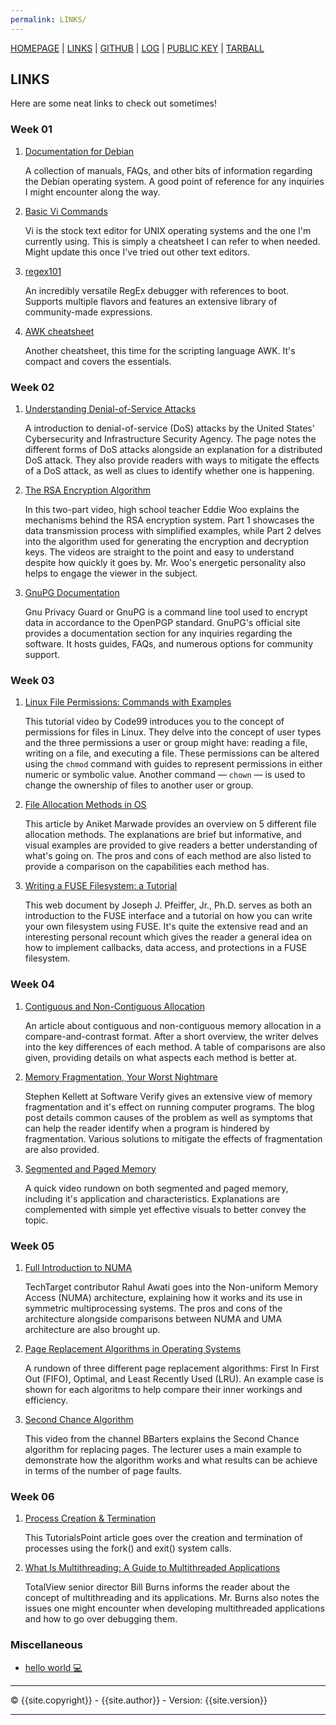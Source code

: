 ```yaml
---
permalink: LINKS/
---
```


[HOMEPAGE]({{site.baseurl}}/) | [LINKS]({{site.baseurl}}/LINKS/) | [GITHUB]({{site.githubrepo}}) | [LOG]({{site.baseurl}}{{site.mylog}}) | [PUBLIC KEY]({{site.baseurl}}{{site.mypubkey}}) | [TARBALL]({{site.tarball}})

## LINKS
Here are some neat links to check out sometimes!

### Week 01

1. [Documentation for Debian](https://www.debian.org/doc/)

   A collection of manuals, FAQs, and other bits of information regarding the Debian operating system. A good point of reference for any inquiries I might encounter along the way.

2. [Basic Vi Commands](https://www.cs.colostate.edu/helpdocs/vi.html)

   Vi is the stock text editor for UNIX operating systems and the one I'm currently using. This is simply a cheatsheet I can refer to when needed. Might update this once I've tried out other text editors.

3. [regex101](https://regex101.com/)

   An incredibly versatile RegEx debugger with references to boot. Supports multiple flavors and features an extensive library of community-made expressions.

4. [AWK cheatsheet](https://quickref.me/awk)

   Another cheatsheet, this time for the scripting language AWK. It's compact and covers the essentials.

### Week 02

1. [Understanding Denial-of-Service Attacks](https://www.cisa.gov/uscert/ncas/tips/ST04-015)

   A introduction to denial-of-service (DoS) attacks by the United States' Cybersecurity and Infrastructure Security Agency. The page notes the different forms of DoS attacks alongside an explanation for a distributed DoS attack. They also provide readers with ways to mitigate the effects of a DoS attack, as well as clues to identify whether one is happening.

2. [The RSA Encryption Algorithm](https://youtu.be/4zahvcJ9glg)

   In this two-part video, high school teacher Eddie Woo explains the mechanisms behind the RSA encryption system. Part 1 showcases the data transmission process with simplified examples, while Part 2 delves into the algorithm used for generating the encryption and decryption keys. The videos are straight to the point and easy to understand despite how quickly it goes by. Mr. Woo's energetic personality also helps to engage the viewer in the subject.

3. [GnuPG Documentation](https://www.gnupg.org/documentation/index.html)

   Gnu Privacy Guard or GnuPG is a command line tool used to encrypt data in accordance to the OpenPGP standard. GnuPG's official site provides a documentation section for any inquiries regarding the software. It hosts guides, FAQs, and numerous options for community support.

### Week 03

1. [Linux File Permissions: Commands with Examples](https://www.youtube.com/watch?v=D-VqgvBMV7g)

   This tutorial video by Code99 introduces you to the concept of permissions for files in Linux. They delve into the concept of user types and the three permissions a user or group might have: reading a file, writing on a file, and executing a file. These permissions can be altered using the `chmod` command with guides to represent permissions in either numeric or symbolic value. Another command — `chown` — is used to change the ownership of files to another user or group.

2. [File Allocation Methods in OS](https://www.scaler.com/topics/file-allocation-methods-in-os/)

   This article by Aniket Marwade provides an overview on 5 different file allocation methods. The explanations are brief but informative, and visual examples are provided to give readers a better understanding of what's going on. The pros and cons of each method are also listed to provide a comparison on the capabilities each method has.

3. [Writing a FUSE Filesystem: a Tutorial](https://www.cs.nmsu.edu/~pfeiffer/fuse-tutorial/)

   This web document by Joseph J. Pfeiffer, Jr., Ph.D. serves as both an introduction to the FUSE interface and a tutorial on how you can write your own filesystem using FUSE. It's quite the extensive read and an interesting personal recount which gives the reader a general idea on how to implement callbacks, data access, and protections in a FUSE filesystem.

### Week 04

1. [Contiguous and Non-Contiguous Allocation](https://www.javatpoint.com/contiguous-and-non-contiguous-memory-allocation-in-operating-system)

   An article about contiguous and non-contiguous memory allocation in a compare-and-contrast format. After a short overview, the writer delves into the key differences of each method. A table of comparisons are also given, providing details on what aspects each method is better at.

2. [Memory Fragmentation, Your Worst Nightmare](https://www.softwareverify.com/blog/memory-fragmentation-your-worst-nightmare/)

   Stephen Kellett at Software Verify gives an extensive view of memory fragmentation and it's effect on running computer programs. The blog post details common causes of the problem as well as symptoms that can help the reader identify when a program is hindered by fragmentation. Various solutions to mitigate the effects of fragmentation are also provided.

3. [Segmented and Paged Memory](https://www.youtube.com/watch?v=p9yZNLeOj4s)

   A quick video rundown on both segmented and paged memory, including it's application and characteristics. Explanations are complemented with simple yet effective visuals to better convey the topic.

### Week 05

1. [Full Introduction to NUMA](https://www.minitool.com/lib/numa.html#software-support-of-numa-5125)

   TechTarget contributor Rahul Awati goes into the Non-uniform Memory Access (NUMA) architecture, explaining how it works and its use in symmetric multiprocessing systems. The pros and cons of the architecture alongside comparisons between NUMA and UMA architecture are also brought up.

2. [Page Replacement Algorithms in Operating Systems](https://workat.tech/core-cs/tutorial/page-replacement-algorithms-in-operating-system-os-q0pioxh7iym5)

   A rundown of three different page replacement algorithms: First In First Out (FIFO), Optimal, and Least Recently Used (LRU). An example case is shown for each algoritms to help compare their inner workings and efficiency.

3. [Second Chance Algorithm](https://www.youtube.com/watch?v=voiL2-nQmlU)

   This video from the channel BBarters explains the Second Chance algorithm for replacing pages. The lecturer uses a main example to demonstrate how the algorithm works and what results can be achieve in terms of the number of page faults.
### Week 06

1. [Process Creation & Termination](https://www.tutorialspoint.com/inter_process_communication/inter_process_communication_process_creation_termination.htm)

   This TutorialsPoint article goes over the creation and termination of processes using the fork() and exit() system calls.

2. [What Is Multithreading: A Guide to Multithreaded Applications](https://totalview.io/blog/multithreading-multithreaded-applications)

   TotalView senior director Bill Burns informs the reader about the concept of multithreading and its applications. Mr. Burns also notes the issues one might encounter when developing multithreaded applications and how to go over debugging them.

### Miscellaneous

* [hello world 💻](https://www.youtube.com/watch?v=Yw6u6YkTgQ4)

---

© {{site.copyright}} - {{site.author}} - Version: {{site.version}}

---

